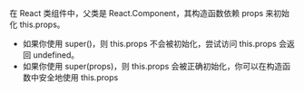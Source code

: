 在 React 类组件中，父类是 React.Component，其构造函数依赖 props 来初始化 this.props。

- 如果你使用 super()，则 this.props 不会被初始化，尝试访问 this.props 会返回 undefined。
- 如果你使用 super(props)，则 this.props 会被正确初始化，你可以在构造函数中安全地使用 this.props